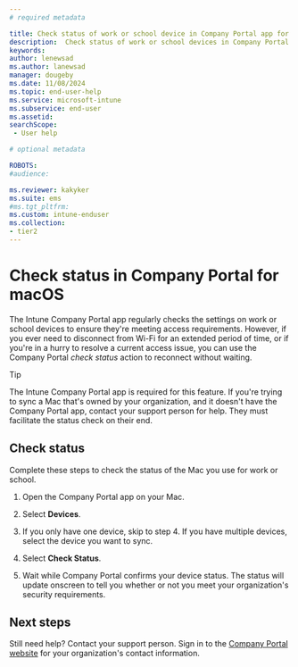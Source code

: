 ```yaml
---
# required metadata

title: Check status of work or school device in Company Portal app for macOS 
description:  Check status of work or school devices in Company Portal app for macOS.  
keywords:
author: lenewsad
ms.author: lanewsad
manager: dougeby
ms.date: 11/08/2024
ms.topic: end-user-help
ms.service: microsoft-intune
ms.subservice: end-user
ms.assetid: 
searchScope:
 - User help

# optional metadata

ROBOTS:  
#audience:

ms.reviewer: kakyker
ms.suite: ems
#ms.tgt_pltfrm:
ms.custom: intune-enduser
ms.collection:
- tier2
---
```



# Check status in Company Portal for macOS   

The Intune Company Portal app regularly checks the settings on work or school devices to ensure they're meeting access requirements. However, if you ever need to disconnect from Wi-Fi for an extended period of time, or if you're in a hurry to resolve a current access issue, you can use the Company Portal *check status* action to reconnect without waiting.  

> [!TIP]
> The Intune Company Portal app is required for this feature. If you're trying to sync a Mac that's owned by your organization, and it doesn't have the Company Portal app, contact your support person for help. They must facilitate the status check on their end.          

## Check status    

Complete these steps to check the status of the Mac you use for work or school.    

1. Open the Company Portal app on your Mac.  

1. Select **Devices**.  
  
1. If you only have one device, skip to step 4. If you have multiple devices, select the device you want to sync.  

1. Select **Check Status**. 

1. Wait while Company Portal confirms your device status. The status will update onscreen to tell you whether or not you meet your organization's security requirements. 

## Next steps
Still need help? Contact your support person. Sign in to the [Company Portal website](https://go.microsoft.com/fwlink/?linkid=2010980) for your organization's contact information.  

